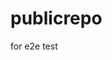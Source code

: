 # publicrepo
for e2e test



















































































































































































































































































































































































































































































































































































































































































































































































































































































































































































































































































































































































































































































































































































































































































































































































































































































































































































































































































































































































































































































































































































































































































































































































































































































































































































































































































































































































































































































































































































































































































































































































































































































































































































































































































































































































































































































































































































































































































































































































































































































